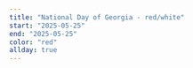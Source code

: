 ```yaml
---
title: "National Day of Georgia - red/white"
start: "2025-05-25"
end: "2025-05-25"
color: "red"
allday: true
---
```


